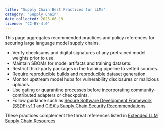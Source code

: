 ```yaml
---
title: "Supply Chain Best Practices for LLMs"
category: "Supply Chain"
date_collected: 2025-06-19
license: "CC-BY-4.0"
---
```


This page aggregates recommended practices and policy references for securing large language model supply chains.

- Verify checksums and digital signatures of any pretrained model weights prior to use.
- Maintain SBOMs for model artifacts and training datasets.
- Restrict third-party packages in the training pipeline to vetted sources.
- Require reproducible builds and reproducible dataset generation.
- Monitor upstream model hubs for vulnerability disclosures or malicious uploads.
- Use gating or quarantine processes before incorporating community-contributed adapters or checkpoints.
- Follow guidance such as [Secure Software Development Framework (SSDF) v1.1](https://csrc.nist.gov/publications/detail/sp/800-218/final) and [CISA's Supply Chain Security Recommendations](https://www.cisa.gov/news-events/news/securing-ai-software-supply-chain).

These practices complement the threat references listed in [Extended LLM Supply Chain Resources](extended-llm-supply-chain-resources.md).
